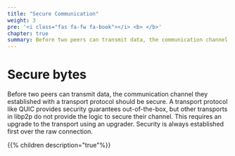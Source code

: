 ```yaml
---
title: "Secure Communication"
weight: 3
pre: '<i class="fas fa-fw fa-book"></i> <b> </b>'
chapter: true
summary: Before two peers can transmit data, the communication channel they established with a transport protocol should be secure. Learn about secure channels in libp2p.
---
```


# Secure bytes

Before two peers can transmit data, the communication channel they established 
with a transport protocol should be secure. A transport protocol like QUIC provides 
security guarantees out-of-the-box, but other transports in libp2p do not provide the 
logic to secure their channel. This requires an upgrade to the transport using an upgrader.
Security is always established first over the raw connection.

{{% children description="true"%}}
